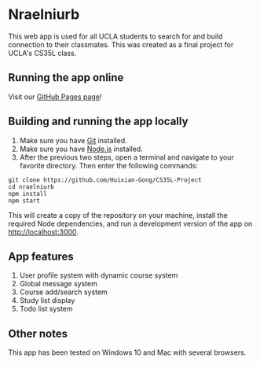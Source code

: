 # Nraelniurb

This web app is used for all UCLA students to search for and build connection to their classmates. This was created as a final project for UCLA's CS35L class.

## Running the app online

Visit our [GitHub Pages page](https://github.com/Huixian-Gong/CS35L-Project)!

## Building and running the app locally

1. Make sure you have [Git](https://git-scm.com/book/en/v2/Getting-Started-Installing-Git) installed.
2. Make sure you have [Node.js](https://nodejs.org/en/download/) installed.
3. After the previous two steps, open a terminal and navigate to your favorite directory. Then enter the following commands:
```
git clone https://github.com/Huixian-Gong/CS35L-Project
cd nraelniurb
npm install
npm start
```
This will create a copy of the repository on your machine, install the required Node dependencies, and run a development version of the app on [http://localhost:3000](http://localhost:3000).

## App features

1. User profile system with dynamic course system
2. Global message system
3. Course add/search system
4. Study list display
5. Todo list system

## Other notes

This app has been tested on Windows 10 and Mac with several browsers.